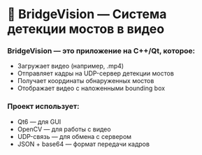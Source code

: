 # 🌉 BridgeVision — Система детекции мостов в видео

### BridgeVision — это приложение на C++/Qt, которое:
* Загружает видео (например, .mp4)
* Отправляет кадры на UDP-сервер детекции мостов
* Получает координаты обнаруженных мостов
* Отображает видео с наложенными bounding box

### Проект использует:
* Qt6 — для GUI
* OpenCV — для работы с видео
* UDP-связь — для обмена с сервером
* JSON + base64 — формат передачи кадров